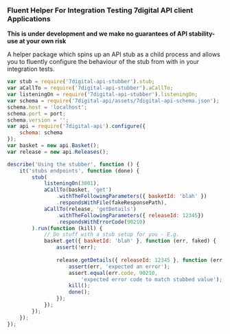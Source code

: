### Fluent Helper For Integration Testing 7digital API client Applications

**This is under development and we make no guarantees of API stability- 
use at your own risk**

A helper package which spins up an API stub as a child process and allows you
to fluently configure the behaviour of the stub from with in your integration tests.

```javascript
var stub = require('7digital-api-stubber').stub;
var aCallTo = require('7digital-api-stubber').aCallTo;
var listeningOn = require('7digital-api-stubber').listeningOn;
var schema = require('7digital-api/assets/7digital-api-schema.json');
schema.host = 'localhost';
schema.port = port;
schema.version = '';
var api = require('7digital-api').configure({
	schema: schema
});
var basket = new api.Basket();
var release = new api.Releases();

describe('Using the stubber', function () {
	it('stubs endpoints', function (done) {
		stub(
			listeningOn(3001),
			aCallTo(basket, 'get')
				.withTheFollowingParameters({ basketId: 'blah' })
				.respondsWithFile(fakeResponsePath),
			aCallTo(release, 'getDetails')
				.withTheFollowingParameters({ releaseId: 12345})
				.respondsWithErrorCode(90210)
		).run(function (kill) {
			// Do stuff with a stub setup for you - E.g.
			basket.get({ basketId: 'blah' }, function (err, faked) {
				assert(!err);
				
				release.getDetails({ releaseId: 12345 }, function (err, faked) {
					assert(err, 'expected an error');
					assert.equal(err.code, 90210,
						'expected error code to match stubbed value');
					kill();
					done();
				});
			});
		});
	});
});

```


